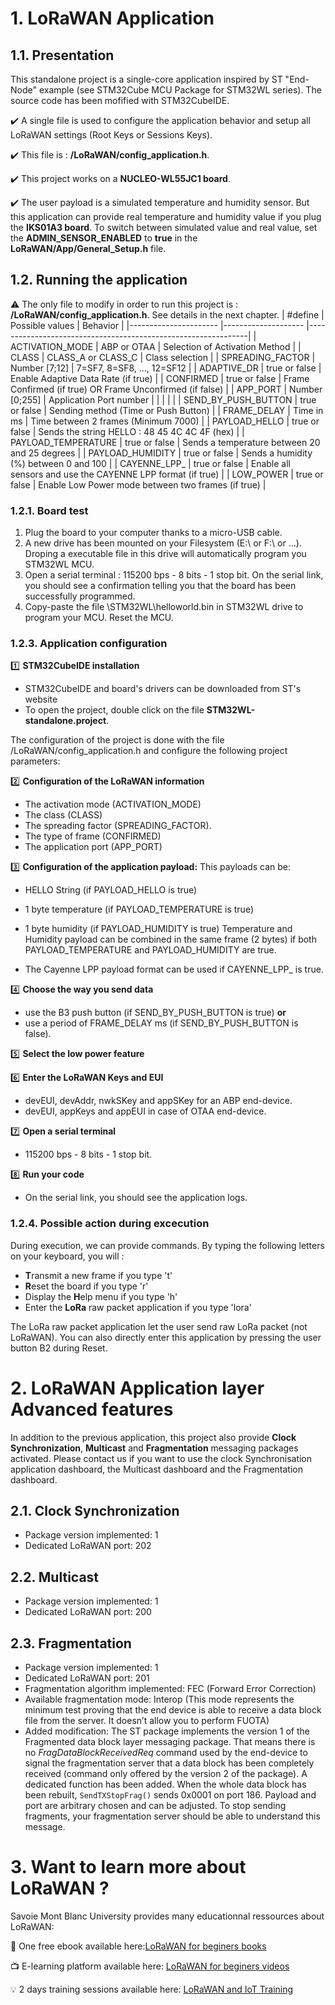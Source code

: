 

# 1. LoRaWAN Application
## 1.1. Presentation
This standalone project is a single-core application inspired by ST "End-Node" example (see STM32Cube MCU Package for STM32WL series). The source code has been mofified with STM32CubeIDE. 

:heavy_check_mark: A single file is used to configure the application behavior and setup all LoRaWAN settings (Root Keys or Sessions Keys).

:heavy_check_mark: This file is : **/LoRaWAN/config_application.h**.

:heavy_check_mark: This project works on a **NUCLEO-WL55JC1 board**.

:heavy_check_mark: The user payload is a simulated temperature and humidity sensor. But this application can provide real temperature and humidity value if you plug the **IKS01A3 board**. To switch between simulated value and real value, set the **ADMIN_SENSOR_ENABLED** to **true** in the **LoRaWAN/App/General_Setup.h** file.

## 1.2. Running the application
:warning: The only file to modify in order to run this project is : **/LoRaWAN/config_application.h**. See details in the next chapter.
| #define           	| Possible values      	|  Behavior                                                    	|
|----------------------	|--------------------	|---------------------------------------------------------------|
| ACTIVATION_MODE      	| ABP or OTAA        	|  Selection of Activation Method                              	|
| CLASS                	| CLASS_A or CLASS_C 	|  Class selection                                             	|
| SPREADING_FACTOR     	| Number [7;12]      	|  7=SF7, 8=SF8, ..., 12=SF12                                  	|
| ADAPTIVE_DR          	| true or false      	|  Enable Adaptive Data Rate (if true)                         	|
| CONFIRMED            	| true or false      	|  Frame Confirmed (if true) OR Frame Unconfirmed (if false)   	|
| APP_PORT             	| Number [0;255]     	|  Application Port number                                     	|
|                      	|                    	|                                                              	|
| SEND_BY_PUSH_BUTTON  	| true or false      	|  Sending method (Time or Push Button)                        	|
| FRAME_DELAY          	| Time in ms         	|  Time between 2 frames (Minimum 7000)                        	|
| PAYLOAD_HELLO        	| true or false      	|  Sends the string HELLO : 48 45 4C 4C 4F (hex)               	|
| PAYLOAD_TEMPERATURE  	| true or false      	|  Sends a temperature between 20 and 25 degrees     			|
| PAYLOAD_HUMIDITY  	| true or false      	|  Sends a humidity (%) between 0 and 100		     			|
| CAYENNE_LPP_         	| true or false      	|  Enable all sensors and use the CAYENNE LPP format (if true) 	|
| LOW_POWER            	| true or false      	|  Enable Low Power mode between two frames (if true)          	|


### 1.2.1. Board test
1. Plug the board to your computer thanks to a micro-USB cable.
2. A new drive has been mounted on your Filesystem (E:\ or F:\ or ...). Droping a executable file in this drive will automatically program you STM32WL MCU.
3. Open a serial terminal : 115200 bps - 8 bits - 1 stop bit. On the serial link, you should see a confirmation telling you that the board has been successfully programmed.
4. Copy-paste the file \STM32WL\helloworld.bin in STM32WL drive to program your MCU. Reset the MCU.
 
 
### 1.2.3. Application configuration
:one: **STM32CubeIDE installation**
* STM32CubeIDE and board's drivers can be downloaded from ST's website
* To open the project, double click on the file **STM32WL-standalone\.project**.
	
The configuration of the project is done with the file /LoRaWAN/config_application.h and configure the following project parameters:

:two: **Configuration of the LoRaWAN information**
* The activation mode (ACTIVATION_MODE)
* The class (CLASS)
* The spreading factor (SPREADING_FACTOR).
* The type of frame (CONFIRMED)
* The application port (APP_PORT)

:three: **Configuration of the application payload:**
This payloads can be:
* HELLO String (if PAYLOAD_HELLO is true)
* 1 byte temperature (if PAYLOAD_TEMPERATURE is true)
* 1 byte humidity (if PAYLOAD_HUMIDITY is true)
Temperature and Humidity payload can be combined in the same frame (2 bytes) if both PAYLOAD_TEMPERATURE and PAYLOAD_HUMIDITY are true.

* The Cayenne LPP payload format can be used if CAYENNE_LPP_ is true.

:four: **Choose the way you send data**   
* use the B3 push button (if SEND_BY_PUSH_BUTTON is true)
**or**
* use a period of FRAME_DELAY ms (if SEND_BY_PUSH_BUTTON is false).

:five: **Select the low power feature**

:six: **Enter the LoRaWAN Keys and EUI**
* devEUI, devAddr, nwkSKey and appSKey for an ABP end-device.
* devEUI, appKeys and appEUI in case of OTAA end-device. 

:seven:  **Open a serial terminal**
* 115200 bps - 8 bits - 1 stop bit.
 
:eight: **Run your code**
* On the serial link, you should see the application logs.

### 1.2.4. Possible action during excecution
During execution, we can provide commands. By typing the following letters on your keyboard, you will :
* **T**ransmit a new frame if you type 't'
* **R**eset the board if you type 'r'
* Display the **H**elp menu if you type 'h'
* Enter the **LoRa** raw packet application if you type 'lora'

The LoRa raw packet application let the user send raw LoRa packet (not LoRaWAN). You can also directly enter this application by pressing the user button B2 during Reset.

# 2. LoRaWAN Application layer Advanced features
In addition to the previous application, this project also provide **Clock Synchronization**, **Multicast** and **Fragmentation** messaging packages activated. Please contact us if you want to use the clock Synchronisation application dashboard, the Multicast dashboard and the Fragmentation dashboard.

## 2.1. Clock Synchronization
* Package version implemented:          1
* Dedicated LoRaWAN port:               202

## 2.2. Multicast
* Package version implemented:          1
* Dedicated LoRaWAN port:               200

## 2.3. Fragmentation
* Package version implemented:          1
* Dedicated LoRaWAN port:               201
* Fragmentation algorithm implemented:  FEC (Forward Error Correction)
* Available fragmentation mode:         Interop (This mode represents the minimum test proving that the end device is able to receive a data block file from the server.
                                        It doesn’t allow you to perform FUOTA)
* Added modification:                   The ST package implements the version 1 of the Fragmented data block layer messaging package. That means there is no _FragDataBlockReceivedReq_ command used by the end-device to signal the fragmentation server that a data block has been completely received (command only offered by the version 2 of the package). A dedicated function has been added. When the whole data block has been rebuilt, `SendTXStopFrag()` sends 0x0001 on port 186. Payload and port are arbitrary chosen and can be adjusted. To stop sending fragments, your fragmentation server should be able to understand this message.

# 3. Want to learn more about LoRaWAN ?
Savoie Mont Blanc University provides many educationnal ressources about LoRaWAN:

:notebook: One free ebook available here:[LoRaWAN for beginers books](https://www.univ-smb.fr/lorawan/en/free-book/)

:tv: E-learning platform available here: [LoRaWAN for beginers videos](https://www.udemy.com/course/lora-lorawan-internet-of-things/?referralCode=21DED0F1021F4E261955)

:bulb: 2 days training sessions available here: [LoRaWAN and IoT Training](https://www.univ-smb.fr/lorawan/avada_portfolio/formation-distanciel/)

